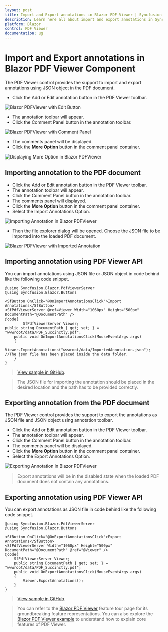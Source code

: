 ```yaml
---
layout: post
title: Import and Export annotations in Blazor PDF Viewer | Syncfusion
description: Learn here all about import and export annotations in Syncfusion Blazor PDF Viewer component and more.
platform: Blazor
control: PDF Viewer
documentation: ug
---
```


# Import and Export annotations in Blazor PDF Viewer Component

The PDF Viewer control provides the support to import and export annotations using JSON object in the PDF document.

* Click the Add or Edit annotation button in the PDF Viewer toolbar.

![Blazor PDFViewer with Edit Button](../../pdfviewer/images/blazor-pdfviewer-edit-button.png)

* The annotation toolbar will appear.
* Click the Comment Panel button in the annotation toolbar.

![Blazor PDFViewer with Comment Panel](../../pdfviewer/images/blazor-pdfviewer-edit-sticknotes-comment.png)

* The comments panel will be displayed.
* Click the **More Option** button in the comment panel container.

![Displaying More Option in Blazor PDFViewer](../../pdfviewer/images/blazor-pdfviewer-show-more-option.png)

## Importing annotation to the PDF document

* Click the Add or Edit annotation button in the PDF Viewer toolbar.
* The annotation toolbar will appear.
* Click the Comment Panel button in the annotation toolbar.
* The comments panel will displayed.
* Click the **More Option** button in the comment panel container.
* Select the Import Annotations Option.

![Importing Annotation in Blazor PDFViewer](../../pdfviewer/images/blazor-pdfviewer-import-annotation.png)

* Then the file explorer dialog will be opened. Choose the JSON file to be imported into the loaded PDF document.

![Blazor PDFViewer with Imported Annotation](../../pdfviewer/images/blazor-pdfviewer-imported-annotation.png)

## Importing annotation using PDF Viewer API

You can import annotations using JSON file or JSON object in code behind like the following code snippet.

```cshtml
@using Syncfusion.Blazor.PdfViewerServer
@using Syncfusion.Blazor.Buttons

<SfButton OnClick="@OnImportAnnotationsClick">Import Annotations</SfButton>
<SfPdfViewerServer @ref=Viewer Width="1060px" Height="500px" DocumentPath="@DocumentPath" />
@code{
        SfPdfViewerServer Viewer;
public string DocumentPath { get; set; } = "wwwroot/data/PDF_Succinctly.pdf";
    public void OnImportAnnotationsClick(MouseEventArgs args)
    {
        Viewer.ImportAnnotations("wwwroot/data/ImportedAnnotation.json"); //The json file has been placed inside the data folder.
    }
}
```

> [View sample in GitHub](https://github.com/SyncfusionExamples/blazor-pdf-viewer-examples/tree/master/Annotations/Import%20Export%20Annotations).

>The JSON file for importing the annotation should be placed in the desired location and the path has to be provided correctly.

## Exporting annotation from the PDF document

The PDF Viewer control provides the support to export the annotations as JSON file and JSON object using annotation toolbar.

* Click the Add or Edit annotation button in the PDF Viewer toolbar.
* The annotation toolbar will appear.
* Click the Comment Panel button in the annotation toolbar.
* The comments panel will be displayed.
* Click the **More Option** button in the comment panel container.
* Select the Export Annotations Option.

![Exporting Annotation in Blazor PDFViewer](../../pdfviewer/images/blazor-pdfviewer-export-annotation.png)

>Export annotations will be in the disabled state when the loaded PDF document does not contain any annotations.

## Exporting annotation using PDF Viewer API

You can export annotations as JSON file in code behind like the following code snippet.

```cshtml
@using Syncfusion.Blazor.PdfViewerServer
@using Syncfusion.Blazor.Buttons

<SfButton OnClick="@OnExportAnnotationsClick">Export Annotations</SfButton>
<SfPdfViewerServer Width="1060px" Height="500px" DocumentPath="@DocumentPath" @ref="@Viewer" />
@code{
    SfPdfViewerServer Viewer;
    public string DocumentPath { get; set; } = "wwwroot/data/PDF_Succinctly.pdf";
    public void OnExportAnnotationsClick(MouseEventArgs args)
    {
        Viewer.ExportAnnotations();
    }
}
```
> [View sample in GitHub](https://github.com/SyncfusionExamples/blazor-pdf-viewer-examples/tree/master/Annotations/Import%20Export%20Annotations).

> You can refer to the [Blazor PDF Viewer](https://www.syncfusion.com/blazor-components/blazor-pdf-viewer) feature tour page for its groundbreaking feature representations. You can also explore the [Blazor PDF Viewer example](https://blazor.syncfusion.com/demos/pdf-viewer/default-functionalities?theme=bootstrap4) to understand how to explain core features of PDF Viewer.